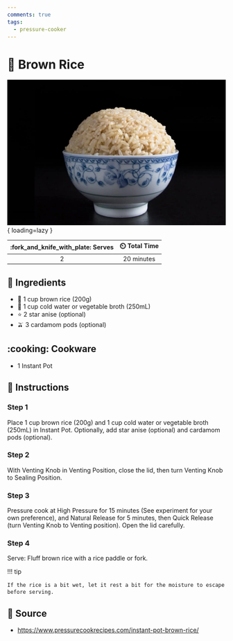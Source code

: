 ```yaml
---
comments: true
tags:
  - pressure-cooker
---
```

# :rice: Brown Rice

![Brown Rice][1]{ loading=lazy }

| :fork_and_knife_with_plate: Serves | :timer_clock: Total Time |
|:----------------------------------:|:-----------------------: |
| 2 | 20 minutes |

## :salt: Ingredients

- :rice: 1 cup brown rice (200g)
- :stew: 1 cup cold water or vegetable broth (250mL)
- :star: 2 star anise (optional)
- :olive: 3 cardamom pods (optional)

## :cooking: Cookware

- 1 Instant Pot

## :pencil: Instructions

### Step 1

Place 1 cup brown rice (200g) and 1 cup cold water or vegetable broth (250mL) in Instant Pot. Optionally, add star anise
(optional) and cardamom pods (optional).

### Step 2

With Venting Knob in Venting Position, close the lid, then turn Venting Knob to Sealing Position.

### Step 3

Pressure cook at High Pressure for 15 minutes (See experiment for your own preference), and Natural Release for 5
minutes, then Quick Release (turn Venting Knob to Venting position). Open the lid carefully.

### Step 4

Serve: Fluff brown rice with a rice paddle or fork.

!!! tip

    If the rice is a bit wet, let it rest a bit for the moisture to escape before serving.

## :link: Source

- <https://www.pressurecookrecipes.com/instant-pot-brown-rice/>

[1]: <../assets/images/brown-rice.png>
